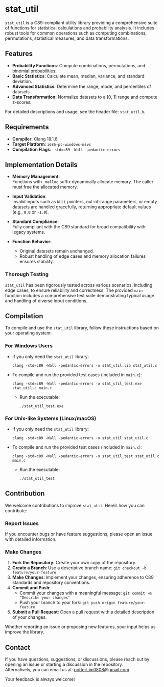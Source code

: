 # stat_util

`stat_util` is a C89-compliant utility library providing a comprehensive suite of functions for statistical calculations and probability analysis. It includes robust tools for common operations such as computing combinations, permutations, statistical measures, and data transformations.

## Features

- **Probability Functions**: Compute combinations, permutations, and binomial probabilities.
- **Basic Statistics**: Calculate mean, median, variance, and standard deviation.
- **Advanced Statistics**: Determine the range, mode, and percentiles of datasets.
- **Data Transformation**: Normalize datasets to a [0, 1] range and compute z-scores.

For detailed descriptions and usage, see the header file: `stat_util.h`.

## Requirements

- **Compiler**: Clang 18.1.8
- **Target Platform**: `i686-pc-windows-msvc`
- **Compilation Flags**: `-std=c89 -Wall -pedantic-errors`

## Implementation Details

- **Memory Management**:  
  Functions with `_malloc` suffix dynamically allocate memory. The caller must free the allocated memory.

- **Input Validation**:  
  Invalid inputs such as `NULL` pointers, out-of-range parameters, or empty datasets are handled gracefully, returning appropriate default values (e.g., `0.0` or `-1.0`).

- **Standard Compliance**:  
  Fully compliant with the C89 standard for broad compatibility with legacy systems.

- **Function Behavior**:  
  - Original datasets remain unchanged.  
  - Robust handling of edge cases and memory allocation failures ensures stability.

### Thorough Testing
`stat_util` has been rigorously tested across various scenarios, including edge cases, to ensure reliability and correctness. The provided `main` function includes a comprehensive test suite demonstrating typical usage and handling of diverse input conditions.

## Compilation

To compile and use the `stat_util` library, follow these instructions based on your operating system:

### For Windows Users

- If you only need the `stat_util` library:
  ```
  clang -std=c89 -Wall -pedantic-errors -o stat_util.lib stat_util.c
  ```

- To compile and run the provided test cases (included in `main.c`):
  ```
  clang -std=c89 -Wall -pedantic-errors -o stat_util_test.exe stat_util.c main.c
  ```
  
  - Run the executable:
    ```
    ./stat_util_test.exe
    ```

### For Unix-like Systems (Linux/macOS)

- If you only need the `stat_util` library:
  ```
  clang -std=c89 -Wall -pedantic-errors -o stat_util stat_util.c
  ```
- To compile and run the provided test cases (included in `main.c`):
  ```
  clang -std=c89 -Wall -pedantic-errors -o stat_util_test stat_util.c main.c
  ```

  - Run the executable:
    ```
    ./stat_util_test
    ```

## Contribution

We welcome contributions to improve `stat_util`. Here’s how you can contribute:

### Report Issues

If you encounter bugs or have feature suggestions, please open an issue with detailed information.

### Make Changes

1. **Fork the Repository**: Create your own copy of the repository.
2. **Create a Branch**: Use a descriptive branch name: `git checkout -b feature/your-feature`
3. **Make Changes**: Implement your changes, ensuring adherence to C89 standards and repository conventions.
4. **Commit and Push**:
    - Commit your changes with a meaningful message: `git commit -m "Describe your changes"`
    - Push your branch to your fork: `git push origin feature/your-feature`
5. **Submit a Pull Request**: Open a pull request with a detailed description of your changes.

Whether reporting an issue or proposing new features, your input helps us improve the library.

## Contact

If you have questions, suggestions, or discussions, please reach out by opening an issue or starting a discussion in the repository.  
Alternatively, you can email us at: [potterLim0808@gmail.com](mailto:potterLim0808@gmail.com)

Your feedback is always welcome!